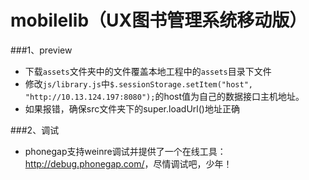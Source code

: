 mobilelib（UX图书管理系统移动版）
=========

###1、preview

- 下载`assets`文件夹中的文件覆盖本地工程中的`assets`目录下文件
- 修改`js/library.js`中`$.sessionStorage.setItem("host", "http://10.13.124.197:8080");`的host值为自己的数据接口主机地址。
- 如果报错，确保src文件夹下的super.loadUrl()地址正确

###2、调试
- phonegap支持weinre调试并提供了一个在线工具：<http://debug.phonegap.com/>，尽情调试吧，少年！
